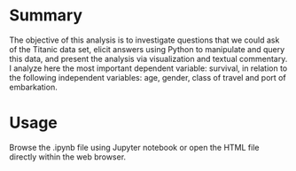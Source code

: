 # Summary

The objective of this analysis is to investigate questions that we could ask of the Titanic data set, elicit answers using Python to manipulate and query this data, and present the analysis via visualization and textual commentary. I analyze here the most important dependent variable: survival, in relation to the following independent variables: age, gender, class of travel and port of embarkation.

# Usage

Browse the .ipynb file using Jupyter notebook or open the HTML file directly within the web browser.




